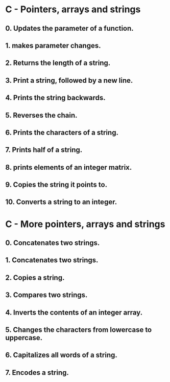 # C - Pointers, arrays and strings
## 0. Updates the parameter of a function.
## 1. makes parameter changes.
## 2. Returns the length of a string.
## 3. Print a string, followed by a new line.
## 4. Prints the string backwards.
## 5. Reverses the chain.
## 6. Prints the characters of a string.
## 7. Prints half of a string.
## 8. prints elements of an integer matrix.
## 9. Copies the string it points to.
## 10. Converts a string to an integer.

# C - More pointers, arrays and strings
## 0. Concatenates two strings.
## 1. Concatenates two strings.
## 2. Copies a string.
## 3. Compares two strings.
## 4. Inverts the contents of an integer array.
## 5. Changes the characters from lowercase to uppercase.
## 6. Capitalizes all words of a string.
## 7. Encodes a string.
